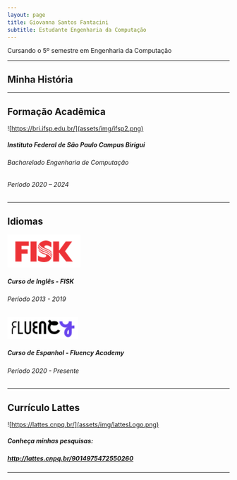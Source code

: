 ```yaml
---
layout: page
title: Giovanna Santos Fantacini
subtitle: Estudante Engenharia da Computação
---
```


<div style="text-align: justify"> Cursando o 5º semestre em Engenharia da Computação
</div>

---

## Minha História
<div style="text-align: justify">  </div>

---

## Formação Acadêmica

![https://bri.ifsp.edu.br/](assets/img/ifsp2.png)
##### Instituto Federal de São Paulo Campus Birigui
###### Bacharelado Engenharia de Computação
###### Período  2020 – 2024

---

## Idiomas 
![FISK](assets/img/Fisk.png)
<img src="" alt="" width="150"/>
##### Curso de Inglês - FISK
###### Período  2013 - 2019

![FLUENCYACADEMY](assets/img/fluency.png)
##### Curso de Espanhol - Fluency Academy
###### Período  2020 - Presente
---

## Currículo Lattes

![https://lattes.cnpq.br/](assets/img/lattesLogo.png)
##### Conheça minhas pesquisas:
##### http://lattes.cnpq.br/9014975472550260


---
